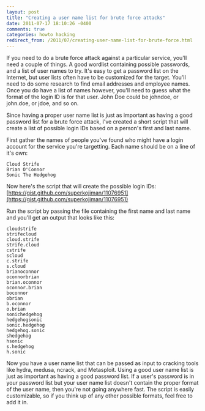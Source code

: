 ```yaml
---
layout: post
title: "Creating a user name list for brute force attacks"
date: 2011-07-17 18:10:26 -0400
comments: true
categories: howto hacking
redirect_from: /2011/07/creating-user-name-list-for-brute-force.html
---
```


If you need to do a brute force attack against a particular service, you'll need a couple of things. A good wordlist containing possible passwords, and a list of user names to try. It's easy to get a password list on the Internet, but user lists often have to be customized for the target. You'll need to do some research to find email addresses and employee names. Once you do have a list of names however, you'll need to guess what the format of the login ID is for that user. John Doe could be johndoe, or john.doe, or jdoe, and so on. 

<!--more-->

Since having a proper user name list is just as important as having a good password list for a brute force attack, I've created a short script that will create a list of possible login IDs based on a person's first and last name.

First gather the names of people you've found who might have a login account for the service you're targetting. Each name should be on a line of it's own:

```
Cloud Strife
Brian O'Connor
Sonic The Hedgehog
```

Now here's the script that will create the possible login IDs: [https://gist.github.com/superkojiman/11076951](https://gist.github.com/superkojiman/11076951)

Run the script by passing the file containing the first name and last name and you'll get an output that looks like this:

```
cloudstrife
strifecloud
cloud.strife
strife.cloud
cstrife
scloud
c.strife
s.cloud
brianoconnor
oconnorbrian
brian.oconnor
oconnor.brian
boconnor
obrian
b.oconnor
o.brian
sonichedgehog
hedgehogsonic
sonic.hedgehog
hedgehog.sonic
shedgehog
hsonic
s.hedgehog
h.sonic
```

Now you have a user name list that can be passed as input to cracking tools like hydra, medusa, ncrack, and Metasploit. Using a good user name list is just as important as having a good password list. If a user's password is in your password list but your user name list doesn't contain the proper format of the user name, then you're not going anywhere fast. The script is easily customizable, so if you think up of any other possible formats, feel free to add it in. 
